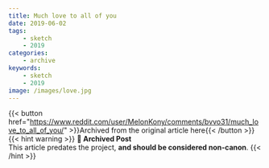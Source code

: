 ```yaml
---
title: Much love to all of you
date: 2019-06-02
tags:
    - sketch
    - 2019
categories:
    - archive
keywords:
    - sketch
    - 2019
image: /images/love.jpg
---
```

{{< button href="https://www.reddit.com/user/MelonKony/comments/bvvo31/much_love_to_all_of_you/" >}}Archived from the original article here{{< /button >}}
{{< hint warning >}}
**🌸 Archived Post**  
This article predates the project, **and should be considered non-canon**.
{{< /hint >}}
